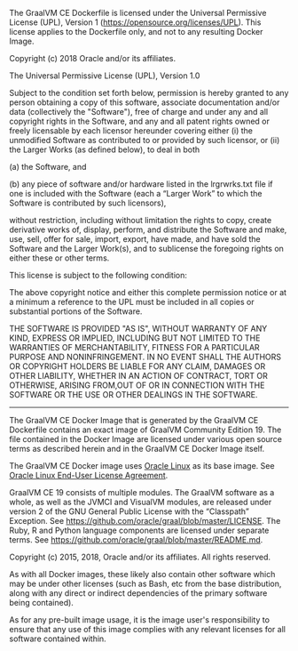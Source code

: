 The GraalVM CE Dockerfile is licensed under the Universal Permissive License (UPL), Version 1 (https://opensource.org/licenses/UPL).  This license applies to the Dockerfile only, and not to any resulting Docker Image.
 
Copyright (c) 2018 Oracle and/or its affiliates.

The Universal Permissive License (UPL), Version 1.0

Subject to the condition set forth below, permission is hereby granted to any person obtaining a copy of this software, associate documentation and/or data (collectively the "Software"), free of charge and under any and all copyright rights in the Software, and any and all patent rights owned or freely licensable by each licensor hereunder covering either (i) the unmodified Software as contributed to or provided by such licensor, or (ii) the Larger Works (as defined below), to deal in both

(a) the Software, and 

(b) any piece of software and/or hardware listed in the lrgrwrks.txt file if one is included with the Software (each a “Larger Work” to which the Software is contributed by such licensors), 

without restriction, including without limitation the rights to copy, create derivative works of, display, perform, and distribute the Software and make, use, sell, offer for sale, import, export, have made, and have sold the Software and the Larger Work(s), and to sublicense the foregoing rights on either these or other terms.

This license is subject to the following condition:

The above copyright notice and either this complete permission notice or at a minimum a reference to the UPL must be included in all copies or substantial portions of the Software.

THE SOFTWARE IS PROVIDED "AS IS", WITHOUT WARRANTY OF ANY KIND, EXPRESS OR IMPLIED, INCLUDING BUT NOT LIMITED TO THE WARRANTIES OF MERCHANTABILITY, FITNESS FOR A PARTICULAR PURPOSE AND NONINFRINGEMENT. IN NO EVENT SHALL THE AUTHORS OR COPYRIGHT HOLDERS BE LIABLE FOR ANY CLAIM, DAMAGES OR OTHER LIABILITY, WHETHER IN AN ACTION OF CONTRACT, TORT OR OTHERWISE, ARISING FROM,OUT OF OR IN CONNECTION WITH THE SOFTWARE OR THE USE OR OTHER DEALINGS IN THE SOFTWARE. 

**********************************************
    
The GraalVM CE Docker Image that is generated by the GraalVM CE Dockerfile contains an exact image of GraalVM Community Edition 19.  The file contained in the Docker Image are licensed under various open source terms as described herein and in the GraalVM CE Docker Image itself.  

The GraalVM CE Docker image uses [Oracle Linux](https://hub.docker.com/_/oraclelinux/) as its base image. See [Oracle Linux End-User License Agreement](https://oss.oracle.com/ol7/EULA).

GraalVM CE 19 consists of multiple modules.  The GraalVM software as a whole, as well as the JVMCI and VisualVM modules, are released under version 2 of the GNU General Public License with the “Classpath” Exception.  See https://github.com/oracle/graal/blob/master/LICENSE.  The Ruby, R and Python language components are licensed under separate terms. See https://github.com/oracle/graal/blob/master/README.md.  

Copyright (c) 2015, 2018, Oracle and/or its affiliates. All rights reserved.

As with all Docker images, these likely also contain other software which may be under other licenses (such as Bash, etc from the base distribution, along with any direct or indirect dependencies of the primary software being contained).

As for any pre-built image usage, it is the image user's responsibility to ensure that any use of this image complies with any relevant licenses for all software contained within.
